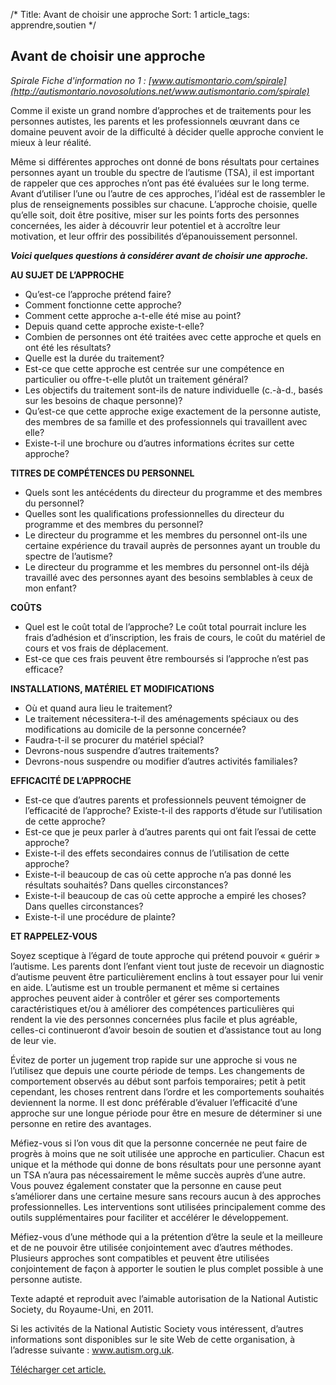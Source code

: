 /*
Title: Avant de choisir une approche
Sort: 1
article_tags: apprendre,soutien
*/

## Avant de choisir une approche

_Spirale Fiche d'information no 1 :  [www.autismontario.com/spirale](http://autismontario.novosolutions.net/www.autismontario.com/spirale)_

Comme il existe un grand nombre d’approches et de traitements pour les personnes autistes, les parents et les professionnels œuvrant dans ce domaine peuvent avoir de la difficulté à décider quelle approche convient le mieux à leur réalité.

Même si différentes approches ont donné de bons résultats pour certaines personnes ayant un trouble du spectre de l’autisme (TSA), il est important de rappeler que ces approches n’ont pas été évaluées sur le long terme. Avant d’utiliser l’une ou l’autre de ces approches, l’idéal est de rassembler le plus de renseignements possibles sur chacune. L’approche choisie, quelle qu’elle soit, doit être positive, miser sur les points forts des personnes concernées, les aider à découvrir leur potentiel et à accroître leur motivation, et leur offrir des possibilités d’épanouissement personnel.

**_Voici quelques questions à considérer avant de choisir une approche._**

**AU SUJET DE L’APPROCHE**

-   Qu’est-ce l’approche prétend faire?
-   Comment fonctionne cette approche?
-   Comment cette approche a-t-elle été mise au point?
-   Depuis quand cette approche existe-t-elle?
-   Combien de personnes ont été traitées avec cette approche et quels en ont été les résultats?
-   Quelle est la durée du traitement?
-   Est-ce que cette approche est centrée sur une compétence en particulier ou offre-t-elle plutôt un traitement général?
-   Les objectifs du traitement sont-ils de nature individuelle (c.-à-d., basés sur les besoins de chaque personne)?
-   Qu’est-ce que cette approche exige exactement de la personne autiste, des membres de sa famille et des professionnels qui travaillent avec elle?
-   Existe-t-il une brochure ou d’autres informations écrites sur cette approche?

**TITRES DE COMPÉTENCES DU PERSONNEL**

-   Quels sont les antécédents du directeur du programme et des membres du personnel?
-   Quelles sont les qualifications professionnelles du directeur du programme et des membres du personnel?
-   Le directeur du programme et les membres du personnel ont-ils une certaine expérience du travail auprès de personnes ayant un trouble du spectre de l’autisme?
-   Le directeur du programme et les membres du personnel ont-ils déjà travaillé avec des personnes ayant des besoins semblables à ceux de mon enfant?

**COÛTS**

-   Quel est le coût total de l’approche? Le coût total pourrait inclure les frais d’adhésion et d’inscription, les frais de cours, le coût du matériel de cours et vos frais de déplacement.
-   Est-ce que ces frais peuvent être remboursés si l’approche n’est pas efficace?

**INSTALLATIONS, MATÉRIEL ET MODIFICATIONS**

-   Où et quand aura lieu le traitement?
-   Le traitement nécessitera-t-il des aménagements spéciaux ou des modifications au domicile de la personne concernée?
-   Faudra-t-il se procurer du matériel spécial?
-   Devrons-nous suspendre d’autres traitements?
-   Devrons-nous suspendre ou modifier d’autres activités familiales?

**EFFICACITÉ DE L’APPROCHE**

-   Est-ce que d’autres parents et professionnels peuvent témoigner de l’efficacité de l’approche? Existe-t-il des rapports d’étude sur l’utilisation de cette approche?
-   Est-ce que je peux parler à d’autres parents qui ont fait l’essai de cette approche?
-   Existe-t-il des effets secondaires connus de l’utilisation de cette approche?
-   Existe-t-il beaucoup de cas où cette approche n’a pas donné les résultats souhaités? Dans quelles circonstances?
-   Existe-t-il beaucoup de cas où cette approche a empiré les choses? Dans quelles circonstances?
-   Existe-t-il une procédure de plainte?

**ET RAPPELEZ-VOUS**

Soyez sceptique à l’égard de toute approche qui prétend pouvoir « guérir » l’autisme. Les parents dont l’enfant vient tout juste de recevoir un diagnostic d’autisme peuvent être particulièrement enclins à tout essayer pour lui venir en aide. L’autisme est un trouble permanent et même si certaines approches peuvent aider à contrôler et gérer ses comportements caractéristiques et/ou à améliorer des compétences particulières qui rendent la vie des personnes concernées plus facile et plus agréable, celles-ci continueront d’avoir besoin de soutien et d’assistance tout au long de leur vie.

Évitez de porter un jugement trop rapide sur une approche si vous ne l’utilisez que depuis une courte période de temps. Les changements de comportement observés au début sont parfois temporaires; petit à petit cependant, les choses rentrent dans l’ordre et les comportements souhaités deviennent la norme. Il est donc préférable d’évaluer l’efficacité d’une approche sur une longue période pour être en mesure de déterminer si une personne en retire des avantages.

Méfiez-vous si l’on vous dit que la personne concernée ne peut faire de progrès à moins que ne soit utilisée une approche en particulier. Chacun est unique et la méthode qui donne de bons résultats pour une personne ayant un TSA n’aura pas nécessairement le même succès auprès d’une autre. Vous pouvez également constater que la personne en cause peut s’améliorer dans une certaine mesure sans recours aucun à des approches professionnelles. Les interventions sont utilisées principalement comme des outils supplémentaires pour faciliter et accélérer le développement.

Méfiez-vous d’une méthode qui a la prétention d’être la seule et la meilleure et de ne pouvoir être utilisée conjointement avec d’autres méthodes. Plusieurs approches sont compatibles et peuvent être utilisées conjointement de façon à apporter le soutien le plus complet possible à une personne autiste.

Texte adapté et reproduit avec l’aimable autorisation de la National Autistic Society, du Royaume-Uni, en 2011.

Si les activités de la National Autistic Society vous intéressent, d’autres informations sont disponibles sur le site Web de cette organisation, à l’adresse suivante : www.autism.org.uk.

[Télécharger cet article.](https://github.com/arelroche/autism-knowledge-base/raw/master/themes/default/public/pdfs/content-fr/Avant%20de%20choisir%20une%20approche.pdf "Avant de choisir une approche.pdf")
